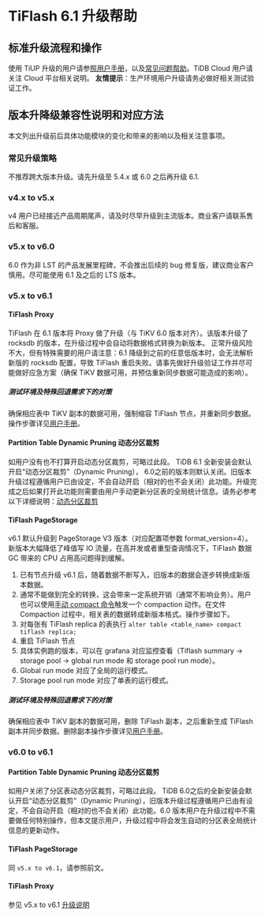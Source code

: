 # TiFlash 6.1 升级帮助

## 标准升级流程和操作
使用 TiUP 升级的用户请参[照用户手册](<https://docs.pingcap.com/tidb/v6.0/upgrade-tidb-using-tiup>)，以及[常见问题帮助](<https://docs.pingcap.com/tidb/v6.0/upgrade-faq#upgrade-and-after-upgrade-faqs>)。TiDB Cloud 用户请关注 Cloud 平台相关说明。
**友情提示**：生产环境用户升级请务必做好相关测试验证工作。

## 版本升降级兼容性说明和对应方法
本文列出升级前后具体功能模块的变化和带来的影响以及相关注意事项。

### 常见升级策略
不推荐跨大版本升级。请先升级至 5.4.x 或 6.0 之后再升级 6.1. 

### v4.x to v5.x 
v4 用户已经接近产品周期尾声，请及时尽早升级到主流版本。商业客户请联系售后和客服。

### v5.x to v6.0
6.0 作为非 LST 的产品发展里程碑，不会推出后续的 bug 修复版，建议商业客户慎用。尽可能使用 6.1 及之后的 LTS 版本。

### v5.x to v6.1

#### <a name="proxy"></a>TiFlash Proxy
TiFlash 在 6.1 版本将 Proxy 做了升级（与 TiKV 6.0 版本对齐）。该版本升级了 rocksdb 的版本，在升级过程中会自动将数据格式转换为新版本。
正常升级风险不大，但有特殊需要的用户请注意：6.1 降级到之前的任意低版本时，会无法解析新版的 rocksdb 配置，导致 TiFlash 重启失败。请事先做好升级验证工作并尽可能做好应急方案（确保 TiKV 数据可用，并预估重新同步数据可能造成的影响）。

##### 测试环境及特殊回退需求下的对策
确保相应表中 TiKV 副本的数据可用，强制缩容 TiFlash 节点，并重新同步数据。操作步骤详见[用户手册](<https://docs.pingcap.com/tidb/stable/scale-tidb-using-tiup#scale-in-a-tiflash-cluster>)。

#### Partition Table Dynamic Pruning 动态分区裁剪
如用户没有也不打算开启动态分区裁剪，可略过此段。
TiDB 6.1 全新安装会默认开启“动态分区裁剪”（Dynamic Pruning）， 6.0之前的版本则默认关闭。旧版本升级过程遵循用户已由设定，不会自动开启（相对的也不会关闭）此功能。升级完成之后如果打开此功能则需要由用户手动更新分区表的全局统计信息。请务必参考以下详细说明：[动态分区裁剪](<https://github.com/pingcap/docs-cn/blob/3a24eb9e532b7281cbf16386ef4dccd0b4c95eaa/statistics.md#%E5%8A%A8%E6%80%81%E8%A3%81%E5%89%AA%E6%A8%A1%E5%BC%8F%E4%B8%8B%E7%9A%84%E5%88%86%E5%8C%BA%E8%A1%A8%E7%BB%9F%E8%AE%A1%E4%BF%A1%E6%81%AF>)

#### TiFlash PageStorage
v6.1 默认升级到 PageStorage V3 版本（对应配置项参数 format_version=4）。新版本大幅降低了峰值写 IO 流量，在高并发或者重型查询情况下，TiFlash 数据 GC 带来的 CPU 占用高问题得到缓解。

1. 已有节点升级 v6.1 后，随着数据不断写入，旧版本的数据会逐步转换成新版本数据。
2. 通常不能做到完全的转换，这会带来一定系统开销（通常不影响业务）。用户也可以使用[手动 compact 命令](/sql-statements/sql-statement-alter-table-compact.md)触发一个 compaction 动作。在文件 Compaction 过程中，相关表的数据转成新版本格式。操作步骤如下。
  1. 对每张有 TiFlash replica 的表执行 
     ```alter table <table_name> compact tiflash replica; ```
  2. 重启 TiFlash 节点
3. 具体实例跑的版本，可以在 grafana 对应监控查看（Tiflash summary → storage pool → global run mode 和 storage pool run mode）。
  1. Global run mode 对应了全局的运行模式。
  2. Storage pool run mode 对应了单表的运行模式。

##### 测试环境及特殊回退需求下的对策
确保相应表中 TiKV 副本的数据可用，删除 TiFlash 副本，之后重新生成 TiFlash 副本并同步数据。删除副本操作步骤详见[用户手册](<https://docs.pingcap.com/zh/tidb/stable/use-tiflash>)。

### v6.0 to v6.1
#### Partition Table Dynamic Pruning 动态分区裁剪

如用户关闭了分区表动态分区裁剪，可略过此段。
TiDB 6.0之后的全新安装会默认开启“动态分区裁剪”（Dynamic Pruning），旧版本升级过程遵循用户已由有设定，不会自动开启（相对的也不会关闭）此功能。6.0 版本用户在升级过程中不需要做任何特别操作，但本文提示用户，升级过程中将会发生自动的分区表全局统计信息的更新动作。

#### TiFlash PageStorage
同 `v5.x to v6.1`，请参照前文。

#### TiFlash Proxy
参见 v5.x to v6.1 [升级说明](#proxy)


